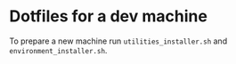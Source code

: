 # Dotfiles for a dev machine

To prepare a new machine run `utilities_installer.sh` and  `environment_installer.sh`.
